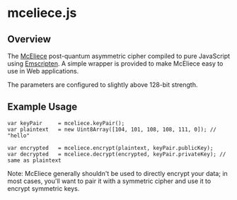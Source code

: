 # mceliece.js

## Overview

The [McEliece](https://botan.randombit.net/manual/mceliece.html) post-quantum asymmetric
cipher compiled to pure JavaScript using [Emscripten](https://github.com/kripken/emscripten).
A simple wrapper is provided to make McEliece easy to use in Web applications.

The parameters are configured to slightly above 128-bit strength.

## Example Usage

	var keyPair		= mceliece.keyPair();
	var plaintext	= new Uint8Array([104, 101, 108, 108, 111, 0]); // "hello"

	var encrypted	= mceliece.encrypt(plaintext, keyPair.publicKey);
	var decrypted	= mceliece.decrypt(encrypted, keyPair.privateKey); // same as plaintext

Note: McEliece generally shouldn't be used to directly encrypt your data; in most cases, you'll
want to pair it with a symmetric cipher and use it to encrypt symmetric keys.
